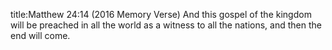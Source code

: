 title:Matthew 24:14 (2016 Memory Verse)
And this gospel of the kingdom 
will be preached in all the world 
as a witness to all the nations, 
and then the end will come.
